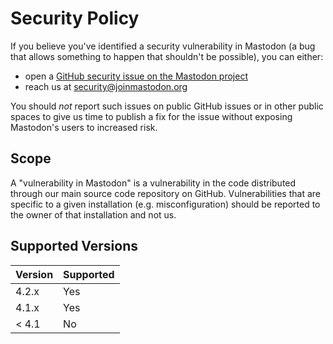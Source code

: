 # Security Policy

If you believe you've identified a security vulnerability in Mastodon (a bug that allows something to happen that shouldn't be possible), you can either:

- open a [GitHub security issue on the Mastodon project](https://github.com/mastodon/mastodon/security/advisories/new)
- reach us at <security@joinmastodon.org>

You should _not_ report such issues on public GitHub issues or in other public spaces to give us time to publish a fix for the issue without exposing Mastodon's users to increased risk.

## Scope

A "vulnerability in Mastodon" is a vulnerability in the code distributed through our main source code repository on GitHub. Vulnerabilities that are specific to a given installation (e.g. misconfiguration) should be reported to the owner of that installation and not us.

## Supported Versions

| Version | Supported |
| ------- | --------- |
| 4.2.x   | Yes       |
| 4.1.x   | Yes       |
| < 4.1   | No        |
